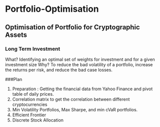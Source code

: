 # Portfolio-Optimisation

## Optimisation of Portfolio for Cryptographic Assets
### Long Term Investment

What? Identifying an optimal set of weights for investment and for a given investment size
Why? To reduce the bad volatility of a portfolio, increase the returns per risk, and reduce the bad case losses.

###Plan

1. Preparation : Getting the financial data from Yahoo Finance and pivot table of daily prices.
2. Correlation matrix to get the correlation between different cryptocurrencies
3. Min Volatility Portfolios, Max Sharpe, and min cVaR portfolios.
4. Efficient Frontier
5. Discrete Stock Allocation
